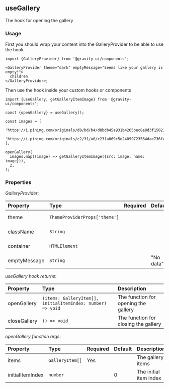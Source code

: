 ## useGallery

The hook for opening the gallery

### Usage

First you should wrap your content into the GalleryProvider to be able to use the hook

```tsx
import {GalleryProvider} from '@gravity-ui/components';

<GalleryProvider theme="dark" emptyMessage="Seems like your gallery is empty!">
  children
</GalleryProvider>;
```

Then use the hook inside your custom hooks or components

```tsx
import {useGallery, getGalleryItemImage} from '@gravity-ui/components';

const {openGallery} = useGallery();

const images = [
  'https://i.pinimg.com/originals/d8/bd/b4/d8bdb45a931b4265bec8e8d3f15021bf.jpg',
  'https://i.pinimg.com/originals/c2/31/a0/c231a069c5e24099723564dae736f438.jpg',
];

openGallery(
  images.map((image) => getGalleryItemImage({src: image, name: image})),
  2,
);
```

### Properties

_GalleryProvider_:

| Property     | Type                          | Required | Default   | Description         |
| :----------- | :---------------------------- | :------- | :-------- | :------------------ |
| theme        | `ThemeProviderProps['theme']` |          |           | The gallery theme   |
| className    | `String`                      |          |           | The modal class     |
| container    | `HTMLElement`                 |          |           | The modal container |
| emptyMessage | `String`                      |          | "No data" | No data message     |

_useGallery hook returns_:

| Property     | Type                                                       | Description                          |
| :----------- | :--------------------------------------------------------- | :----------------------------------- |
| openGallery  | `(items: GalleryItem[], initialItemIndex: number) => void` | The function for opening the gallery |
| closeGallery | `() => void`                                               | The function for closing the gallery |

_openGallery function args_:

| Property         | Type            | Required | Default | Description            |
| :--------------- | :-------------- | :------- | :------ | :--------------------- |
| items            | `GalleryItem[]` | Yes      |         | The gallery items      |
| initialItemIndex | `number`        |          | 0       | The initial item index |
